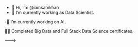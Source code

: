- 👋 Hi, I’m @iamsamkhan
- 🌱 I’m currently working as Data Scientist.

-🌱 I’m currently working on AI.

👨‍💻 Completed Big Data  and Full Stack Data Science certificates.


--->
